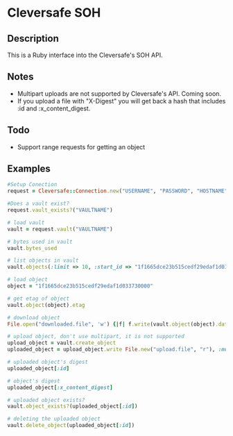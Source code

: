 # Cleversafe SOH

## Description
This is a Ruby interface into the Cleversafe's SOH API.

## Notes
* Multipart uploads are not supported by Cleversafe's API. Coming soon.
* If you upload a file with "X-Digest" you will get back a hash that includes :id and :x_content_digest. 

## Todo
* Support range requests for getting an object

## Examples

```ruby
#Setup Conection
request = Cleversafe::Connection.new("USERNAME", "PASSWORD", "HOSTNAME")

#Does a vault exist?
request.vault_exists?("VAULTNAME")

# load vault
vault = request.vault("VAULTNAME")

# bytes used in vault
vault.bytes_used

# list objects in vault
vault.objects(:limit => 10, :start_id => "1f1665dce23b515cedf29edaf1d033730000")

# load object
object = "1f1665dce23b515cedf29edaf1d033730000"

# get etag of object
vault.object(object).etag

# download object
File.open("downloaded.file", 'w') {|f| f.write(vault.object(object).data) }

# upload object, don't use multipart, it is not supported
upload_object = vault.create_object
uploaded_object = upload_object.write File.new("upload.file", "r"), :multipart => false, 'X-Digest' => "md5" 

# uploaded object's digest
uploaded_object[:id]

# object's digest
uploaded_object[:x_content_digest]

# uploaded object exists?
vault.object_exists?(uploaded_object[:id])

# deleting the uploaded object
vault.delete_object(uploaded_object[:id])

```


